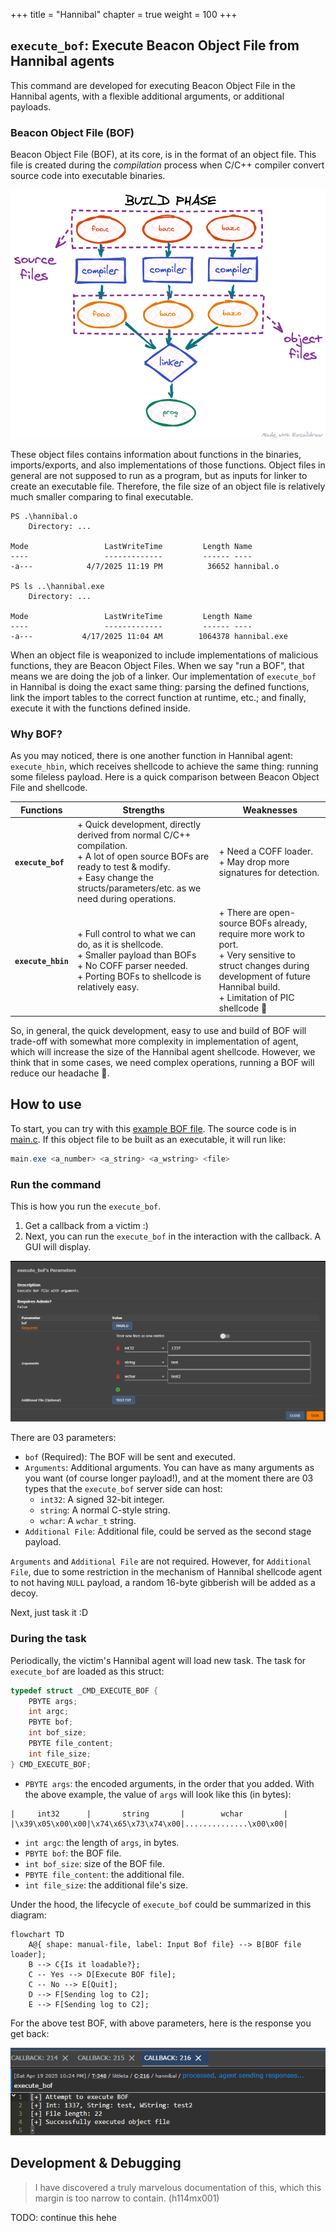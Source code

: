 +++
title = "Hannibal"
chapter = true
weight = 100
+++

## `execute_bof`: Execute Beacon Object File from Hannibal agents

This command are developed for executing Beacon Object File in the Hannibal agents, with a flexible additional arguments, or additional payloads. 

### Beacon Object File (BOF)

Beacon Object File (BOF), at its core, is in the format of an object file. This file is created during the *compilation* process when C/C++ compiler convert source code into executable binaries. 

![Object Link Process](./attachments/images/obj-link-process.png)

These object files contains information about functions in the binaries, imports/exports, and also implementations of those functions. Object files in general are not supposed to run as a program, but as inputs for linker to create an executable file. Therefore, the file size of an object file is relatively much smaller comparing to final executable.

```
PS .\hannibal.o                                                                                                     
    Directory: ...

Mode                 LastWriteTime         Length Name
----                 -------------         ------ ----
-a---            4/7/2025 11:19 PM          36652 hannibal.o

PS ls ..\hannibal.exe                                                                                                           
    Directory: ...

Mode                 LastWriteTime         Length Name
----                 -------------         ------ ----
-a---           4/17/2025 11:04 AM        1064378 hannibal.exe

```
When an object file is weaponized to include implementations of malicious functions, they are Beacon Object Files. When we say "run a BOF", that means we are doing the job of a linker. Our implementation of `execute_bof` in Hannibal is doing the exact same thing: parsing the defined functions, link the import tables to the correct function at runtime, etc.; and finally, execute it with the functions defined inside. 

### Why BOF? 

As you may noticed, there is one another function in Hannibal agent: `execute_hbin`, which receives shellcode to achieve the same thing: running some fileless payload. Here is a quick comparison between Beacon Object File and shellcode. 

| Functions          | Strengths                                                                                                                                                                                                  | Weaknesses                                                                                                                                                                              |
| ------------------ | ---------------------------------------------------------------------------------------------------------------------------------------------------------------------------------------------------------- | --------------------------------------------------------------------------------------------------------------------------------------------------------------------------------------- |
| **`execute_bof`**  | + Quick development, directly derived from normal C/C++ compilation.<br>+ A lot of open source BOFs are ready to test & modify.<br>+ Easy change the structs/parameters/etc. as we need during operations. | + Need a COFF loader.<br>+ May drop more signatures for detection.                                                                                                                      |
| **`execute_hbin`** | + Full control to what we can do, as it is shellcode.<br>+ Smaller payload than BOFs<br>+ No COFF parser needed.<br>+ Porting BOFs to shellcode is relatively easy.                                        | + There are open-source BOFs already, require more work to port.<br>+ Very sensitive to struct changes during development of future Hannibal build.<br>+ Limitation of PIC shellcode 🫠 |

So, in general, the quick development, easy to use and build of BOF will trade-off with somewhat more complexity in implementation of agent, which will increase the size of the Hannibal agent shellcode. However, we think that in some cases, we need complex operations, running a BOF will reduce our headache 🤯. 

## How to use 

To start, you can try with this [example BOF file](./attachments/sample_bof). The source code is in [main.c](./attachments/main.c). If this object file to be built as an executable, it will run like:

```powershell
main.exe <a_number> <a_string> <a_wstring> <file>
``` 

### Run the command

This is how you run the `execute_bof`. 

1. Get a callback from a victim :)
2. Next, you can run the `execute_bof` in the interaction with the callback. A GUI will display. 

![](./attachments/images/example.png)

There are 03 parameters: 

+ `bof` (Required): The BOF will be sent and executed. 
+ `Arguments`: Additional arguments. You can have as many arguments as you want (of course longer payload!), and at the moment there are 03 types that the `execute_bof` server side can host: 
  + `int32`: A signed 32-bit integer. 
  + `string`: A normal C-style string. 
  + `wchar`: A `wchar_t` string. 
+ `Additional File`: Additional file, could be served as the second stage payload. 

`Arguments` and `Additional File` are not required. However, for `Additional File`, due to some restriction in the mechanism of Hannibal shellcode agent to not having `NULL` payload, a random 16-byte gibberish will be added as a decoy. 

Next, just task it :D

### During the task 

Periodically, the victim's Hannibal agent will load new task. The task for `execute_bof` are loaded as this struct: 

```c
typedef struct _CMD_EXECUTE_BOF {
    PBYTE args;
    int argc;
    PBYTE bof;
    int bof_size;
    PBYTE file_content;
    int file_size;
} CMD_EXECUTE_BOF;
```

+ `PBYTE args`: the encoded arguments, in the order that you added. With the above example, the value of `args` will look like this (in bytes): 

```
|     int32      |       string       |        wchar         |
|\x39\x05\x00\x00|\x74\x65\x73\x74\x00|..............\x00\x00|   
```
+ `int argc`: the length of `args`, in bytes. 
+ `PBYTE bof`: the BOF file. 
+ `int bof_size`: size of the BOF file.
+ `PBYTE file_content`: the additional file. 
+ `int file_size`: the additional file's size.

Under the hood, the lifecycle of `execute_bof` could be summarized in this diagram: 

```mermaid
flowchart TD
    A@{ shape: manual-file, label: Input Bof file} --> B[BOF file loader];
    B --> C{Is it loadable?}; 
    C -- Yes --> D[Execute BOF file]; 
    C -- No --> E[Quit];
    D --> F[Sending log to C2];
    E --> F[Sending log to C2];
```

For the above test BOF, with above parameters, here is the response you get back: 

![](./attachments/images/output.png)

## Development & Debugging 

> I have discovered a truly marvelous documentation of this, which this margin is too narrow to contain. (h114mx001)

TODO: continue this hehe